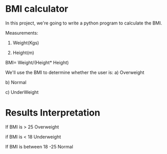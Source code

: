 # BMI calculator

In this project, we're going to write a python program to calculate the BMI.

Measurements:

1. Weight(Kgs)

2. Height(m)

BMI= Weight/(Height* Height)

We'll use the BMI to determine whether the user is:
a) Overweight

b) Normal

c) UnderWeight

# Results Interpretation

If BMI is > 25 Overweight

if BMI is < 18 Underweight

If BMI is between 18 -25 Normal 
